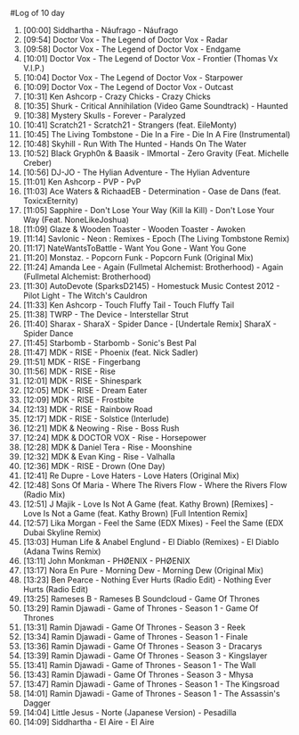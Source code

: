 #Log of 10 day

1. [00:00] Siddhartha - Náufrago - Náufrago
1. [09:54] Doctor Vox - The Legend of Doctor Vox - Radar
1. [09:58] Doctor Vox - The Legend of Doctor Vox - Endgame
1. [10:01] Doctor Vox - The Legend of Doctor Vox - Frontier (Thomas Vx V.I.P.)
1. [10:04] Doctor Vox - The Legend of Doctor Vox - Starpower
1. [10:09] Doctor Vox - The Legend of Doctor Vox - Outcast
1. [10:31] Ken Ashcorp - Crazy Chicks - Crazy Chicks
1. [10:35] Shurk - Critical Annihilation (Video Game Soundtrack) - Haunted
1. [10:38] Mystery Skulls - Forever - Paralyzed
1. [10:41] Scratch21 - Scratch21 - Strangers (feat. EileMonty)
1. [10:45] The Living Tombstone - Die In a Fire - Die In A Fire (Instrumental)
1. [10:48] Skyhill - Run With The Hunted - Hands On The Water
1. [10:52] Black Gryph0n & Baasik - IMmortal - Zero Gravity (Feat. Michelle Creber)
1. [10:56] DJ-JO - The Hylian Adventure - The Hylian Adventure
1. [11:01] Ken Ashcorp - PVP - PvP
1. [11:03] Ace Waters & RichaadEB - Determination - Oase de Dans (feat. ToxicxEternity)
1. [11:05] Sapphire - Don't Lose Your Way (Kill la Kill) - Don't Lose Your Way (Feat. NoneLikeJoshua)
1. [11:09] Glaze & Wooden Toaster - Wooden Toaster - Awoken
1. [11:14] Savlonic - Neon : Remixes - Epoch (The Living Tombstone Remix)
1. [11:17] NateWantsToBattle - Want You Gone - Want You Gone
1. [11:20] Monstaz. - Popcorn Funk - Popcorn Funk (Original Mix)
1. [11:24] Amanda Lee - Again (Fullmetal Alchemist: Brotherhood) - Again (Fullmetal Alchemist: Brotherhood)
1. [11:30] AutoDevote (SparksD2145) - Homestuck Music Contest 2012 - Pilot Light - The Witch's Cauldron
1. [11:33] Ken Ashcorp - Touch Fluffy Tail - Touch Fluffy Tail
1. [11:38] TWRP - The Device - Interstellar Strut
1. [11:40] Sharax - SharaX - Spider Dance - [Undertale Remix] SharaX - Spider Dance
1. [11:45] Starbomb - Starbomb - Sonic's Best Pal
1. [11:47] MDK - RISE - Phoenix (feat. Nick Sadler)
1. [11:51] MDK - RISE - Fingerbang
1. [11:56] MDK - RISE - Rise
1. [12:01] MDK - RISE - Shinespark
1. [12:05] MDK - RISE - Dream Eater
1. [12:09] MDK - RISE - Frostbite
1. [12:13] MDK - RISE - Rainbow Road
1. [12:17] MDK - RISE - Solstice (Interlude)
1. [12:21] MDK & Neowing - Rise - Boss Rush
1. [12:24] MDK & DOCTOR VOX - Rise - Horsepower
1. [12:28] MDK & Daniel Tera - Rise - Moonshine
1. [12:32] MDK & Evan King - Rise - Valhalla
1. [12:36] MDK - RISE - Drown (One Day)
1. [12:41] Re Dupre - Love Haters - Love Haters (Original Mix)
1. [12:48] Sons Of Maria - Where The Rivers Flow - Where the Rivers Flow (Radio Mix)
1. [12:51] J Majik - Love Is Not A Game (feat. Kathy Brown) [Remixes] - Love Is Not a Game (feat. Kathy Brown) [Full Intention Remix]
1. [12:57] Lika Morgan - Feel the Same (EDX Mixes) - Feel the Same (EDX Dubai Skyline Remix)
1. [13:03] Human Life & Anabel Englund - El Diablo (Remixes) - El Diablo (Adana Twins Remix)
1. [13:11] John Monkman - PHØENIX - PHØENIX
1. [13:17] Nora En Pure - Morning Dew - Morning Dew (Original Mix)
1. [13:23] Ben Pearce - Nothing Ever Hurts (Radio Edit) - Nothing Ever Hurts (Radio Edit)
1. [13:25] Rameses B - Rameses B Soundcloud - Game Of Thrones
1. [13:29] Ramin Djawadi - Game of Thrones - Season 1 - Game Of Thrones
1. [13:31] Ramin Djawadi - Game Of Thrones - Season 3 - Reek
1. [13:34] Ramin Djawadi - Game of Thrones - Season 1 - Finale
1. [13:36] Ramin Djawadi - Game Of Thrones - Season 3 - Dracarys
1. [13:39] Ramin Djawadi - Game Of Thrones - Season 3 - Kingslayer
1. [13:41] Ramin Djawadi - Game of Thrones - Season 1 - The Wall
1. [13:43] Ramin Djawadi - Game Of Thrones - Season 3 - Mhysa
1. [13:47] Ramin Djawadi - Game of Thrones - Season 1 - The Kingsroad
1. [14:01] Ramin Djawadi - Game of Thrones - Season 1 - The Assassin's Dagger
1. [14:04] Little Jesus - Norte (Japanese Version) - Pesadilla
1. [14:09] Siddhartha - El Aire - El Aire
